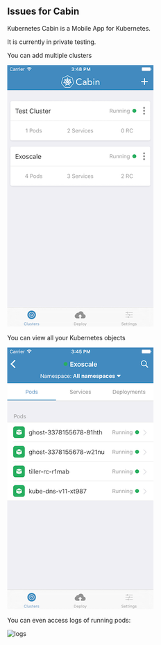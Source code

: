 Issues for Cabin
----------------

Kubernetes Cabin is a Mobile App for Kubernetes.

It is currently in private testing.

You can add multiple clusters

![clusters](cluster.png)

You can view all your Kubernetes objects

![objects](resources.png)

You can even access logs of running pods:

![logs](logs.png)
